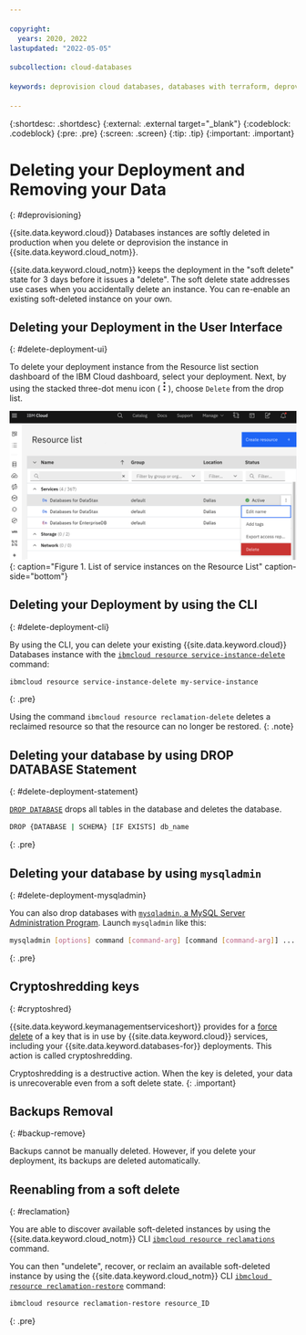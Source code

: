 ```yaml
---

copyright:
  years: 2020, 2022
lastupdated: "2022-05-05"

subcollection: cloud-databases

keywords: deprovision cloud databases, databases with terraform, deprovisioning parameters, delete cloud databases

---
```


{:shortdesc: .shortdesc}
{:external: .external target="_blank"}
{:codeblock: .codeblock}
{:pre: .pre}
{:screen: .screen}
{:tip: .tip}
{:important: .important}	

# Deleting your Deployment and Removing your Data
{: #deprovisioning}

{{site.data.keyword.cloud}} Databases instances are softly deleted in production when you delete or deprovision the instance in {{site.data.keyword.cloud_notm}}. 

{{site.data.keyword.cloud_notm}} keeps the deployment in the "soft delete" state for 3 days before it issues a "delete". The soft delete state addresses use cases when you accidentally delete an instance. You can re-enable an existing soft-deleted instance on your own.

## Deleting your Deployment in the User Interface 
{: #delete-deployment-ui}

To delete your deployment instance from the Resource list section dashboard of the IBM Cloud dashboard, select your deployment. Next, by using the stacked three-dot menu icon ( ![Stacked three dots icon](images/stacked-three-dots.png) ), choose `Delete` from the drop list. 

![List of service instances on the Resource List](images/softdelete-ui-instance.png){: caption="Figure 1. List of service instances on the Resource List" caption-side="bottom"}

## Deleting your Deployment by using the CLI
{: #delete-deployment-cli}

By using the CLI, you can delete your existing {{site.data.keyword.cloud}} Databases instance with the [`ibmcloud resource service-instance-delete`](https://cloud.ibm.com/docs/cli?topic=cli-ibmcloud_commands_resource#ibmcloud_resource_service_instance_delete) command:
```bash
ibmcloud resource service-instance-delete my-service-instance
```
{: .pre}

Using the command `ibmcloud resource reclamation-delete` deletes a reclaimed resource so that the resource can no longer be restored.
{: .note}

## Deleting your database by using DROP DATABASE Statement
{: #delete-deployment-statement}

[`DROP DATABASE`](https://dev.mysql.com/doc/refman/5.7/en/drop-database.html) drops all tables in the database and deletes the database. 

```bash
DROP {DATABASE | SCHEMA} [IF EXISTS] db_name
```
{: .pre}

## Deleting your database by using `mysqladmin`
{: #delete-deployment-mysqladmin}

You can also drop databases with [`mysqladmin`, a MySQL Server Administration Program](https://dev.mysql.com/doc/refman/5.7/en/mysqladmin.html).
Launch `mysqladmin` like this: 

```bash
mysqladmin [options] command [command-arg] [command [command-arg]] ...
```
{: .pre}

## Cryptoshredding keys
{: #cryptoshred}

{{site.data.keyword.keymanagementserviceshort}} provides for a [force delete](/docs/key-protect?topic=key-protect-delete-keys) of a key that is in use by {{site.data.keyword.cloud}} services, including your {{site.data.keyword.databases-for}} deployments. This action is called cryptoshredding. 

Cryptoshredding is a destructive action. When the key is deleted, your data is unrecoverable even from a soft delete state.
{: .important}

## Backups Removal
{: #backup-remove}

Backups cannot be manually deleted. However, if you delete your deployment, its backups are deleted automatically. 

## Reenabling from a soft delete
{: #reclamation}

You are able to discover available soft-deleted instances by using the {{site.data.keyword.cloud_notm}} CLI [`ibmcloud resource reclamations`](https://cloud.ibm.com/docs/cli?topic=cli-ibmcloud_commands_resource#ibmcloud_resource_reclamations) command.

You can then "undelete", recover, or reclaim an available soft-deleted instance by using the {{site.data.keyword.cloud_notm}} CLI [`ibmcloud resource reclamation-restore`](https://cloud.ibm.com/docs/cli?topic=cli-ibmcloud_commands_resource#ibmcloud_resource_reclamation_restore) command:
```bash
ibmcloud resource reclamation-restore resource_ID
```
{: .pre}
